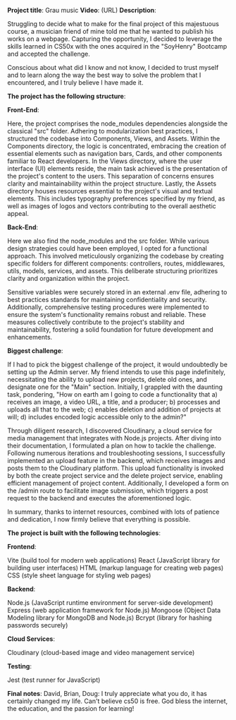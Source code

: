 **Project title**: Grau music
**Video**: (URL)
**Description**: 

Struggling to decide what to make for the final project of this majestuous course, a musician friend of mine told me that he wanted to publish his works on a webpage. Capturing the opportunity, I decided to leverage the skills learned in CS50x with the ones acquired in the "SoyHenry" Bootcamp and accepted the challenge. 

Conscious about what did I know and not know, I decided to trust myself and to learn along the way the best way to solve the problem that I encountered, and I truly believe I have made it.

**The project has the following structure**:

**Front-End**:

Here, the project comprises the node_modules dependencies alongside the classical "src" folder. Adhering to modularization best practices, I structured the codebase into Components, Views, and Assets. Within the Components directory, the logic is concentrated, embracing the creation of essential elements such as navigation bars, Cards, and other components familiar to React developers. In the Views directory, where the user interface (UI) elements reside, the main task achieved is the presentation of the project's content to the users. This separation of concerns ensures clarity and maintainability within the project structure. Lastly, the Assets directory houses resources essential to the project's visual and textual elements. This includes typography preferences specified by my friend, as well as images of logos and vectors contributing to the overall aesthetic appeal.

**Back-End**: 

Here we also find the node_modules and the src folder. While various design strategies could have been employed, I opted for a functional approach. This involved meticulously organizing the codebase by creating specific folders for different components: controllers, routes, middlewares, utils, models, services, and assets. This deliberate structuring prioritizes clarity and organization within the project.

Sensitive variables were securely stored in an external .env file, adhering to best practices standards for maintaining confidentiality and security. Additionally, comprehensive testing procedures were implemented to ensure the system's functionality remains robust and reliable. These measures collectively contribute to the project's stability and maintainability, fostering a solid foundation for future development and enhancements.

**Biggest challenge**: 

If I had to pick the biggest challenge of the project, it would undoubtedly be setting up the Admin server. My friend intends to use this page indefinitely, necessitating the ability to upload new projects, delete old ones, and designate one for the "Main" section. Initially, I grappled with the daunting task, pondering, "How on earth am I going to code a functionality that a) receives an image, a video URL, a title, and a producer; b) processes and uploads all that to the web; c) enables deletion and addition of projects at will; d) includes encoded logic accessible only to the admin?"

Through diligent research, I discovered Cloudinary, a cloud service for media management that integrates with Node.js projects. After diving into their documentation, I formulated a plan on how to tackle the challenge. Following numerous iterations and troubleshooting sessions, I successfully implemented an upload feature in the backend, which receives images and posts them to the Cloudinary platform. This upload functionality is invoked by both the create project service and the delete project service, enabling efficient management of project content. Additionally, I developed a form on the /admin route to facilitate image submission, which triggers a post request to the backend and executes the aforementioned logic.

In summary, thanks to internet resources, combined with lots of patience and dedication, I now firmly believe that everything is possible.

**The project is built with the following technologies**:

**Frontend**:

Vite (build tool for modern web applications)
React (JavaScript library for building user interfaces)
HTML (markup language for creating web pages)
CSS (style sheet language for styling web pages)

**Backend**:

Node.js (JavaScript runtime environment for server-side development)
Express (web application framework for Node.js)
Mongoose (Object Data Modeling library for MongoDB and Node.js)
Bcrypt (library for hashing passwords securely)

**Cloud Services**:

Cloudinary (cloud-based image and video management service)

**Testing**: 

Jest (test runner for JavaScript) 


**Final notes**: David, Brian, Doug: I truly appreciate what you do, it has certainly changed my life. Can't believe cs50 is free. God bless the internet, the education, and the passion for learning!



